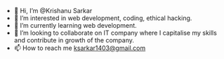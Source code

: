 - 👋 Hi, I’m @Krishanu Sarkar
- 👀 I’m interested in web development, coding, ethical hacking.
- 🌱 I’m currently learning web development.
- 💞️ I’m looking to collaborate on IT company where I capitalise my skills and contribute in growth of the company.
- 📫 How to reach me ksarkar1403@gmail.com

<!---
Krishanu-sarkar/Krishanu-sarkar is a ✨ special ✨ repository because its `README.md` (this file) appears on your GitHub profile.
You can click the Preview link to take a look at your changes.
--->
